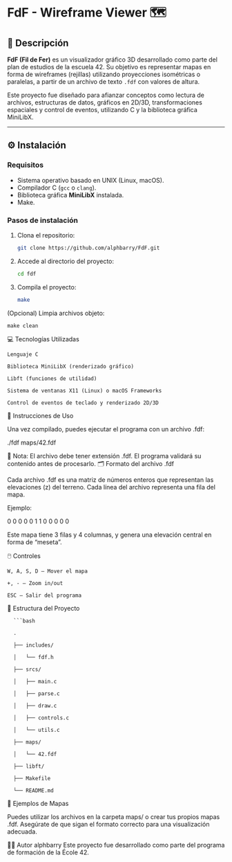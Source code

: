 # FdF - Wireframe Viewer 🗺️

## 🧠 Descripción

**FdF (Fil de Fer)** es un visualizador gráfico 3D desarrollado como parte del plan de estudios de la escuela 42. Su objetivo es representar mapas en forma de wireframes (rejillas) utilizando proyecciones isométricas o paralelas, a partir de un archivo de texto `.fdf` con valores de altura.

Este proyecto fue diseñado para afianzar conceptos como lectura de archivos, estructuras de datos, gráficos en 2D/3D, transformaciones espaciales y control de eventos, utilizando C y la biblioteca gráfica MiniLibX.

---

## ⚙️ Instalación

### Requisitos

- Sistema operativo basado en UNIX (Linux, macOS).
- Compilador C (`gcc` o `clang`).
- Biblioteca gráfica **MiniLibX** instalada.
- Make.

### Pasos de instalación

1. Clona el repositorio:
   ```bash
   git clone https://github.com/alphbarry/FdF.git

2. Accede al directorio del proyecto:
   ```bash
   cd fdf

3. Compila el proyecto:
   ```bash
   make

(Opcional) Limpia archivos objeto:

    make clean

💻 Tecnologías Utilizadas

    Lenguaje C

    Biblioteca MiniLibX (renderizado gráfico)

    Libft (funciones de utilidad)

    Sistema de ventanas X11 (Linux) o macOS Frameworks

    Control de eventos de teclado y renderizado 2D/3D

🚀 Instrucciones de Uso

Una vez compilado, puedes ejecutar el programa con un archivo .fdf:

./fdf maps/42.fdf

🔺 Nota: El archivo debe tener extensión .fdf. El programa validará su contenido antes de procesarlo.
🗂️ Formato del archivo .fdf

Cada archivo .fdf es una matriz de números enteros que representan las elevaciones (z) del terreno. Cada línea del archivo representa una fila del mapa.

Ejemplo:

0 0 0 0
0 1 1 0
0 0 0 0

Este mapa tiene 3 filas y 4 columnas, y genera una elevación central en forma de “meseta”.

🖱️ Controles

    W, A, S, D – Mover el mapa

    +, - – Zoom in/out

    ESC – Salir del programa

📁 Estructura del Proyecto

      ```bash
 
      .
 
      ├── includes/
 
      │   └── fdf.h
 
      ├── srcs/
 
      │   ├── main.c
 
      │   ├── parse.c
 
      │   ├── draw.c
 
      │   ├── controls.c
 
      │   └── utils.c
 
      ├── maps/
 
      │   └── 42.fdf
 
      ├── libft/
 
      ├── Makefile
 
      └── README.md

🧪 Ejemplos de Mapas

Puedes utilizar los archivos en la carpeta maps/ o crear tus propios mapas .fdf. Asegúrate de que sigan el formato correcto para una visualización adecuada.

👨‍💻 Autor
alphbarry
Este proyecto fue desarrollado como parte del programa de formación de la École 42.

